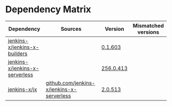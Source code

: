 # Dependency Matrix

Dependency | Sources | Version | Mismatched versions
---------- | ------- | ------- | -------------------
[jenkins-x/jenkins-x-builders](https://github.com/jenkins-x/jenkins-x-builders) |  | [0.1.603]() | 
[jenkins-x/jenkins-x-serverless](https://github.com/jenkins-x/jenkins-x-serverless) |  | [256.0.413](https://github.com/jenkins-x/jenkins-x-serverless/releases/tag/v256.0.413) | 
[jenkins-x/jx](https://github.com/jenkins-x/jx) | [github.com/jenkins-x/jenkins-x-serverless](https://github.com/jenkins-x/jenkins-x-serverless) | [2.0.513](https://github.com/jenkins-x/jx/releases/tag/v2.0.513) | 
